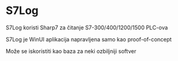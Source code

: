 # S7Log
S7Log koristi Sharp7 za čitanje S7-300/400/1200/1500 PLC-ova

S7Log je WinUI aplikacija napravljena samo kao proof-of-concept

Može se iskoristiti kao baza za neki ozbiljniji softver
